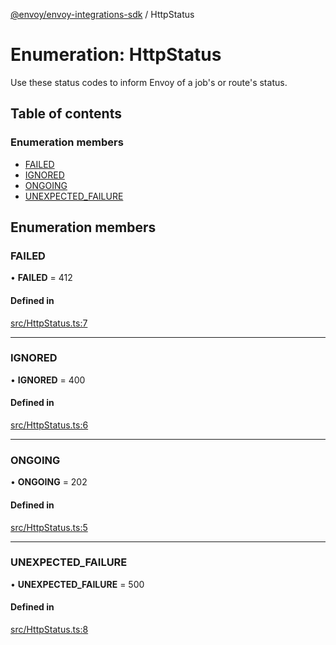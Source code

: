[@envoy/envoy-integrations-sdk](../README.md) / HttpStatus

# Enumeration: HttpStatus

Use these status codes to inform Envoy of a job's or route's status.

## Table of contents

### Enumeration members

- [FAILED](httpstatus.md#failed)
- [IGNORED](httpstatus.md#ignored)
- [ONGOING](httpstatus.md#ongoing)
- [UNEXPECTED\_FAILURE](httpstatus.md#unexpected_failure)

## Enumeration members

### FAILED

• **FAILED** = 412

#### Defined in

[src/HttpStatus.ts:7](https://github.com/envoy/envoy-integrations-sdk-nodejs/blob/2bdd026/src/HttpStatus.ts#L7)

___

### IGNORED

• **IGNORED** = 400

#### Defined in

[src/HttpStatus.ts:6](https://github.com/envoy/envoy-integrations-sdk-nodejs/blob/2bdd026/src/HttpStatus.ts#L6)

___

### ONGOING

• **ONGOING** = 202

#### Defined in

[src/HttpStatus.ts:5](https://github.com/envoy/envoy-integrations-sdk-nodejs/blob/2bdd026/src/HttpStatus.ts#L5)

___

### UNEXPECTED\_FAILURE

• **UNEXPECTED\_FAILURE** = 500

#### Defined in

[src/HttpStatus.ts:8](https://github.com/envoy/envoy-integrations-sdk-nodejs/blob/2bdd026/src/HttpStatus.ts#L8)
